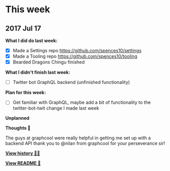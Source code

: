 # This week

## 2017 Jul 17

**What I did do last week:**

- [x] Made a Settings repo https://github.com/spences10/settings
- [x] Made a Tooling repo https://github.com/spences10/tooling
- [x] Bearded Dragons Chingu finished

**What I didn't finish last week:**

- [ ] Twitter bot GraphQL backend (unfinished functionality)

**Plan for this week:**

- [ ] Get familiar with GraphQL, maybe add a bit of functionality to the twitter-bot-twit change I made last week 

**Unplanned**


**Thoughts 💭**

The guys at graphcool were really helpful in getting me set up with a backend API thank you to @nilan from graphcool for your perseverance sir!

**[View history 👵👴](history.md#history)**

**[View README 👀](README.md#personal-goals)**

<!-- links -->

